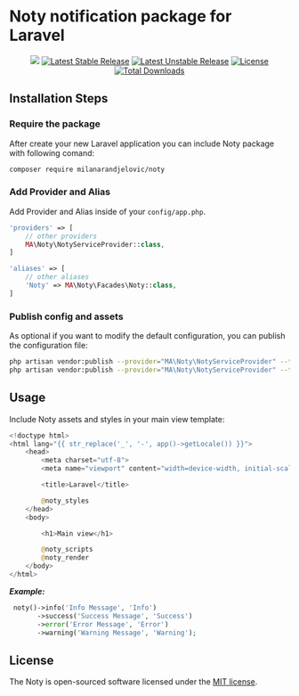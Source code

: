 # Noty notification package for Laravel

<p align="center">
  <a href="https://travis-ci.org/milanarandjelovic/noty"><img src="https://travis-ci.org/milanarandjelovic/noty.svg?branch=master"></a>
  <a href="https://packagist.org/packages/milanarandjelovic/noty"><img src="https://poser.pugx.org/milanarandjelovic/noty/v/stable.svg?format=flat" alt="Latest Stable Release"></a>
  <a href="https://packagist.org/packages/milanarandjelovic/noty"><img src="https://poser.pugx.org/milanarandjelovic/noty/v/unstable.svg?format=flat" alt="Latest Unstable Release"></a>
  <a href="https://packagist.org/packages/milanarandjelovic/noty"><img src="https://poser.pugx.org/milanarandjelovic/noty/license.svg?format=flat" alt="License"></a>
  <a href="https://packagist.org/packages/milanarandjelovic/noty"><img src="https://poser.pugx.org/milanarandjelovic/noty/downloads.svg?format=flat" alt="Total Downloads"></a>
</p>

## Installation Steps

### Require the package
After create your new Laravel application you can include Noty package with following comand:
```bash
composer require milanarandjelovic/noty
```

### Add Provider and Alias
Add Provider and Alias inside of your `config/app.php`.
```php
'providers' => [
    // other providers
    MA\Noty\NotyServiceProvider::class,
]

'aliases' => [
    // other aliases
    'Noty' => MA\Noty\Facades\Noty::class,
]
```

### Publish config and assets
As optional if you want to modify the default configuration, you can publish the configuration file:
```bash
php artisan vendor:publish --provider="MA\Noty\NotyServiceProvider" --tag="config"
php artisan vendor:publish --provider="MA\Noty\NotyServiceProvider" --tag="public" --force
```

## Usage
Include Noty assets and styles in your main view template:
```php
<!doctype html>
<html lang="{{ str_replace('_', '-', app()->getLocale()) }}">
    <head>
        <meta charset="utf-8">
        <meta name="viewport" content="width=device-width, initial-scale=1">

        <title>Laravel</title>

        @noty_styles
    </head>
    <body>

        <h1>Main view</h1>

        @noty_scripts
        @noty_render
    </body>
</html>
```

***Example:***
```php
 noty()->info('Info Message', 'Info')
       ->success('Success Message', 'Success')
       ->error('Error Message', 'Error')
       ->warning('Warning Message', 'Warning');
```

## License
The Noty is open-sourced software licensed under the [MIT license](http://opensource.org/licenses/MIT).
